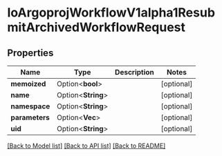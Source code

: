 # IoArgoprojWorkflowV1alpha1ResubmitArchivedWorkflowRequest

## Properties

Name | Type | Description | Notes
------------ | ------------- | ------------- | -------------
**memoized** | Option<**bool**> |  | [optional]
**name** | Option<**String**> |  | [optional]
**namespace** | Option<**String**> |  | [optional]
**parameters** | Option<**Vec<String>**> |  | [optional]
**uid** | Option<**String**> |  | [optional]

[[Back to Model list]](../README.md#documentation-for-models) [[Back to API list]](../README.md#documentation-for-api-endpoints) [[Back to README]](../README.md)


